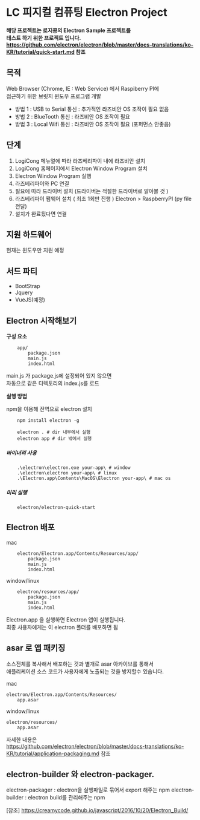 # LC 피지컬 컴퓨팅 Electron Project

**해당 프로젝트는 로지콩의 Electron Sample 프로젝트를 <br>**
**테스트 하기 위한 프로젝트 입니다. <br>**
**https://github.com/electron/electron/blob/master/docs-translations/ko-KR/tutorial/quick-start.md  참조**

## 목적

Web Browser (Chrome, IE : Web Service) 에서 Raspiberry PI에 <br>
접근하기 위한 브릿지 윈도우 프로그램 개발 <br>

- 방법 1 : USB to Serial 통신 : 추가적인 라즈비안 OS 조작이 필요 없음
- 방법 2 : BlueTooth 통신 : 라즈비안 OS 조작이 필요
- 방법 3 : Local Wifi 통신 : 라즈비안 OS 조작이 필요 (포퍼먼스 안좋음)

## 단계

1. LogiCong 메뉴얼에 따라 라즈베리파이 내에 라즈비안 설치
2. LogiCong 홈페이지에서 Electron Window Program 설치
3. Electron Window Program 실행
4. 라즈베리파이와 PC 연결
5. 필요에 따라 드라이버 설치 (드라이버는 적절한 드라이버로 알아볼 것 )
6. 라즈베리파이 펌웨어 설치 ( 최초 1회만 진행 )
    Electron > RaspberryPI (py file 전달)
7. 설치가 완료됬다면 연결

## 지원 하드웨어

현재는 윈도우만 지원 예정

## 서드 파티

- BootStrap
- Jquery
- VueJS(예정)

## Electron 시작해보기

**구성 요소**

```
    app/
        package.json
        main.js
        index.html
```

main.js 가 package.js에 설정되어 있지 않으면 <br>
자동으로 같은 디렉토리의 index.js를 로드

**실행 방법**

npm을 이용해 전역으로 electron 설치

```
    npm install electron -g
```

```
    electron . # dir 내부에서 실행
    electron app # dir 밖에서 실행
```

##### 바이너리 사용

```
    .\electron\electron.exe your-app\ # window
    .\electron\electron your-app\ # linux
    .\Electron.app\Contents\MacOS\Electron your-app\ # mac os
```

##### 미리 실행

```
    electron/electron-quick-start
```

## Electron 배포

mac
```
    electron/Electron.app/Contents/Resources/app/
        package.json
        main.js
        index.html
```

window/linux
```
    electron/resources/app/
        package.json
        main.js
        index.html
```

Electron.app 을 실행하면 Electron 앱이 실행됩니다. <br>
최종 사용자에게는 이 electron 폴더를 배포하면 됨

## asar 로 앱 패키징

소스전체를 복사해서 배포하는 것과 별개로 asar 아카이브를 통해서<br>
애플리케이션 소스 코드가 사용자에게 노출되는 것을 방지할수 있습니다.

mac
```
electron/Electron.app/Contents/Resources/
    app.asar
```

window/linux
```
electron/resources/
    app.asar
```

자세한 내용은 <br>
https://github.com/electron/electron/blob/master/docs-translations/ko-KR/tutorial/application-packaging.md 참조

## electron-builder 와 electron-packager.

electron-packager : electron을 실행파일로 묶어서 export 해주는 npm
electron-builder : electron build를 관리해주는 npm

[참조]
https://creamycode.github.io/javascript/2016/10/20/Electron_Build/